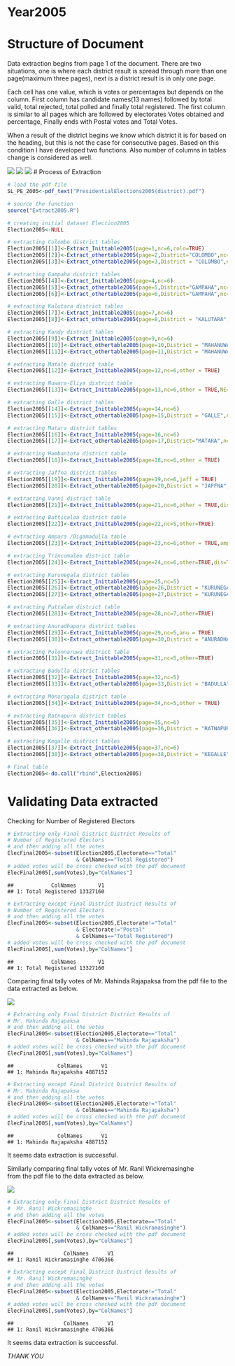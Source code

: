 Year2005
================

# Structure of Document

Data extraction begins from page 1 of the document. There are two
situations, one is where each district result is spread through more
than one page(maximum three pages), next is a district result is in only
one page.

Each cell has one value, which is votes or percentages but depends on
the column. First column has candidate names(13 names) followed by total
valid, total rejected, total polled and finally total registered. The
first column is similar to all pages which are followed by electorates
Votes obtained and percentage, Finally ends with Postal votes and Total
Votes.

When a result of the district begins we know which district it is for
based on the heading, but this is not the case for consecutive pages.
Based on this condition I have developed two functions. Also number of
columns in tables change is considered as well.

![](Fig1.JPG) ![](Fig11.JPG) ![](Fig12.JPG) \# Process of Extraction

``` r
# load the pdf file
SL_PE_2005<-pdf_text("PresidentialElections2005(district).pdf")

# source the function
source("Extract2005.R")

# creating initial dataset Election2005
Election2005<-NULL

# extracting Colombo district tables
Election2005[[1]]<-Extract_Inittable2005(page=1,nc=6,colo=TRUE)
Election2005[[2]]<-Extract_othertable2005(page=2,District="COLOMBO",nc=6,other = FALSE)     
Election2005[[3]]<-Extract_othertable2005(page=3,District = "COLOMBO",nc=5)

# extracting Gampaha district tables
Election2005[[4]]<-Extract_Inittable2005(page=4,nc=6)
Election2005[[5]]<-Extract_othertable2005(page=5,District="GAMPAHA",nc=6,other = FALSE)     
Election2005[[6]]<-Extract_othertable2005(page=6,District="GAMPAHA",nc=3)

# extracting Kalutara district tables
Election2005[[7]]<-Extract_Inittable2005(page=7,nc=6)
Election2005[[8]]<-Extract_othertable2005(page=8,District = "KALUTARA",nc=4) 

# extracting Kandy district tables
Election2005[[9]]<-Extract_Inittable2005(page=9,nc=6)
Election2005[[10]]<-Extract_othertable2005(page=10,District = "MAHANUWARA",nc=6,other = FALSE)     
Election2005[[11]]<-Extract_othertable2005(page=11,District = "MAHANUWARA",nc=3)

# extracting Matale district table
Election2005[[12]]<-Extract_Inittable2005(page=12,nc=6,other = TRUE)

# extracting Nuwara-Eliya district table
Election2005[[13]]<-Extract_Inittable2005(page=13,nc=6,other = TRUE,NE=TRUE)

# extracting Galle district tables
Election2005[[14]]<-Extract_Inittable2005(page=14,nc=6)
Election2005[[15]]<-Extract_othertable2005(page=15,District = "GALLE",nc=6)     

# extracting Matara district tables
Election2005[[16]]<-Extract_Inittable2005(page=16,nc=6)
Election2005[[17]]<-Extract_othertable2005(page=17,District="MATARA",nc=3)

# extracting Hambantota district table
Election2005[[18]]<-Extract_Inittable2005(page=18,nc=6,other = TRUE)

# extracting Jaffna district tables
Election2005[[19]]<-Extract_Inittable2005(page=19,nc=6,jaff = TRUE)
Election2005[[20]]<-Extract_othertable2005(page=20,District = "JAFFNA",nc=8,dis = TRUE,jaff=TRUE)

# extracting Vanni district table
Election2005[[21]]<-Extract_Inittable2005(page=21,nc=6,other = TRUE,dis = TRUE)

# extracting Batticaloa district table
Election2005[[22]]<-Extract_Inittable2005(page=22,nc=5,other=TRUE)

# extracting Ampara /Digamadulla table
Election2005[[23]]<-Extract_Inittable2005(page=23,nc=6,other = TRUE,amp = TRUE)

# extracting Trincomalee district table
Election2005[[24]]<-Extract_Inittable2005(page=24,nc=6,other=TRUE,dis=TRUE)

# extracting Kurunegala district tables
Election2005[[25]]<-Extract_Inittable2005(page=25,nc=5)
Election2005[[26]]<-Extract_othertable2005(page=26,District = "KURUNEGALA",nc=5,other = FALSE)     
Election2005[[27]]<-Extract_othertable2005(page=27,District = "KURUNEGALA",nc=6)

# extracting Puttalam district table
Election2005[[28]]<-Extract_Inittable2005(page=28,nc=7,other=TRUE)

# extracting Anuradhapura district tables
Election2005[[29]]<-Extract_Inittable2005(page=29,nc=5,anu = TRUE)
Election2005[[30]]<-Extract_othertable2005(page=30,District = "ANURADHAPURA",nc=4)     

# extracting Polonnaruwa district table
Election2005[[31]]<-Extract_Inittable2005(page=31,nc=5,other=TRUE)

# extracting Badulla district tables
Election2005[[32]]<-Extract_Inittable2005(page=32,nc=5)
Election2005[[33]]<-Extract_othertable2005(page=33,District = "BADULLA",nc=6)     

# extracting Monaragala district table
Election2005[[34]]<-Extract_Inittable2005(page=34,nc=5,other = TRUE)

# extracting Ratnapura district tables
Election2005[[35]]<-Extract_Inittable2005(page=35,nc=6)
Election2005[[36]]<-Extract_othertable2005(page=36,District = "RATNAPURA",nc=4)

# extracting Kegalle district tables
Election2005[[37]]<-Extract_Inittable2005(page=37,nc=6)
Election2005[[38]]<-Extract_othertable2005(page=38,District = "KEGALLE",nc=5)     

# Final table
Election2005<-do.call("rbind",Election2005)
```

# Validating Data extracted

Checking for Number of Registered Electors

``` r
# Extracting only Final District District Results of 
# Number of Registered Electors
# and then adding all the votes 
ElecFinal2005<-subset(Election2005,Electorate=="Total" 
                      & ColNames=="Total Registered")
# added votes will be cross checked with the pdf document
ElecFinal2005[,sum(Votes),by="ColNames"]
```

    ##            ColNames       V1
    ## 1: Total Registered 13327160

``` r
# Extracting except Final District District Results of 
# Number of Registered Electors
# and then adding all the votes 
ElecFinal2005<-subset(Election2005,Electorate!="Total" 
                      & Electorate!="Postal"
                      & ColNames=="Total Registered")
# added votes will be cross checked with the pdf document
ElecFinal2005[,sum(Votes),by="ColNames"]
```

    ##            ColNames       V1
    ## 1: Total Registered 13327160

Comparing final tally votes of Mr. Mahinda Rajapaksa from the pdf file
to the data extracted as below.

![](Fig2.JPG)

``` r
# Extracting only Final District District Results of 
# Mr. Mahinda Rajapaksa
# and then adding all the votes 
ElecFinal2005<-subset(Election2005,Electorate=="Total" 
                      & ColNames=="Mahinda Rajapaksha")
# added votes will be cross checked with the pdf document
ElecFinal2005[,sum(Votes),by="ColNames"]
```

    ##              ColNames      V1
    ## 1: Mahinda Rajapaksha 4887152

``` r
# Extracting except Final District District Results of 
# Mr. Mahinda Rajapaksa
# and then adding all the votes 
ElecFinal2005<-subset(Election2005,Electorate!="Total" 
                      & ColNames=="Mahinda Rajapaksha")
# added votes will be cross checked with the pdf document
ElecFinal2005[,sum(Votes),by="ColNames"]
```

    ##              ColNames      V1
    ## 1: Mahinda Rajapaksha 4887152

It seems data extraction is successful.

Similarly comparing final tally votes of Mr. Ranil Wickremasinghe  
from the pdf file to the data extracted as below.

![](Fig2.JPG)

``` r
# Extracting only Final District District Results of 
#  Mr. Ranil Wickremasinghe 
# and then adding all the votes 
ElecFinal2005<-subset(Election2005,Electorate=="Total" 
                      & ColNames=="Ranil Wickramasinghe")
# added votes will be cross checked with the pdf document
ElecFinal2005[,sum(Votes),by="ColNames"]
```

    ##                ColNames      V1
    ## 1: Ranil Wickramasinghe 4706366

``` r
# Extracting except Final District District Results of 
#  Mr. Ranil Wickremasinghe 
# and then adding all the votes 
ElecFinal2005<-subset(Election2005,Electorate!="Total" 
                      & ColNames=="Ranil Wickramasinghe")
# added votes will be cross checked with the pdf document
ElecFinal2005[,sum(Votes),by="ColNames"]
```

    ##                ColNames      V1
    ## 1: Ranil Wickramasinghe 4706366

It seems data extraction is successful.

*THANK YOU*
